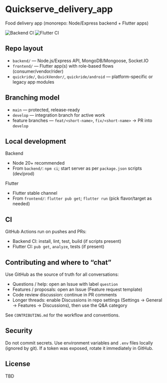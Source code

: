 # Quickserve_delivery_app

Food delivery app (monorepo: Node/Express backend + Flutter apps)

![Backend CI](https://github.com/jareschoice/Quickserve_delivery_app/actions/workflows/backend-ci.yml/badge.svg)
![Flutter CI](https://github.com/jareschoice/Quickserve_delivery_app/actions/workflows/flutter-ci.yml/badge.svg)

## Repo layout

- `backend/` — Node.js/Express API, MongoDB/Mongoose, Socket.IO
- `frontend/` — Flutter app(s) with role-based flows (consumer/vendor/rider)
- `quickride/`, `QuickVendor/`, `quickride/android` — platform-specific or legacy app modules

## Branching model

- `main` — protected, release-ready
- `develop` — integration branch for active work
- feature branches — `feat/<short-name>`, `fix/<short-name>` → PR into `develop`

## Local development

Backend
- Node 20+ recommended
- From `backend/`: `npm ci`; start server as per `package.json` scripts (dev/prod)

Flutter
- Flutter stable channel
- From `frontend/`: `flutter pub get`; `flutter run` (pick flavor/target as needed)

## CI

GitHub Actions run on pushes and PRs:
- Backend CI: install, lint, test, build (if scripts present)
- Flutter CI: `pub get`, `analyze`, tests (if present)

## Contributing and where to “chat”

Use GitHub as the source of truth for all conversations:
- Questions / help: open an Issue with label `question`
- Features / proposals: open an Issue (Feature request template)
- Code review discussion: continue in PR comments
- Longer threads: enable Discussions in repo settings (Settings → General → Features → Discussions), then use the Q&A category

See `CONTRIBUTING.md` for the workflow and conventions.

## Security

Do not commit secrets. Use environment variables and `.env` files locally (ignored by git). If a token was exposed, rotate it immediately in GitHub.

## License

TBD
